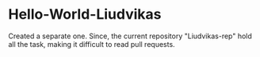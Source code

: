 # Hello-World-Liudvikas

Created a separate one. Since, the current repository "Liudvikas-rep" hold all the task, making it difficult to read pull requests.
